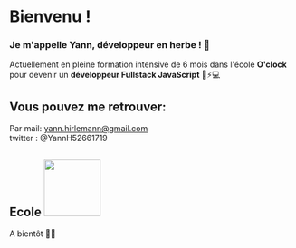 # Bienvenu !  

### Je m'appelle Yann, développeur en herbe ! 🌱

Actuellement en pleine formation intensive de 6 mois dans l'école **O'clock** pour devenir un **développeur Fullstack JavaScript** 🧐⚡💻  
  
## Vous pouvez me retrouver:
Par mail: yann.hirlemann@gmail.com  
twitter : @YannH52661719  

## Ecole <img src="https://actualitesjeuxvideo.fr/wp-content/uploads/2016/08/Oclock.jpg" width="100">  

A bientôt 👋😀





